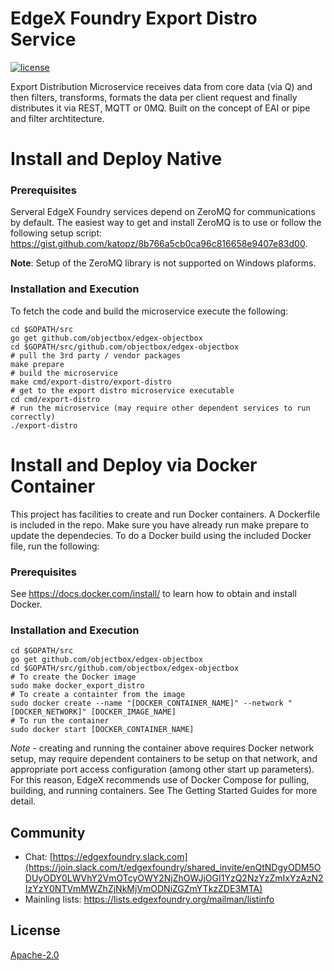 # EdgeX Foundry Export Distro Service
[![license](https://img.shields.io/badge/license-Apache%20v2.0-blue.svg)](LICENSE)

Export Distribution Microservice receives data from core data (via Q) and then filters, transforms, formats the data per client request and finally distributes it via REST, MQTT or 0MQ. Built on the concept of EAI or pipe and filter archtitecture.

# Install and Deploy Native #

### Prerequisites ###
Serveral EdgeX Foundry services depend on ZeroMQ for communications by default.  The easiest way to get and install ZeroMQ is to use or follow the following setup script:  https://gist.github.com/katopz/8b766a5cb0ca96c816658e9407e83d00.

**Note**: Setup of the ZeroMQ library is not supported on Windows plaforms.

### Installation and Execution ###
To fetch the code and build the microservice execute the following:

```
cd $GOPATH/src
go get github.com/objectbox/edgex-objectbox
cd $GOPATH/src/github.com/objectbox/edgex-objectbox
# pull the 3rd party / vendor packages
make prepare
# build the microservice
make cmd/export-distro/export-distro
# get to the export distro microservice executable
cd cmd/export-distro
# run the microservice (may require other dependent services to run correctly)
./export-distro
```

# Install and Deploy via Docker Container #
This project has facilities to create and run Docker containers.  A Dockerfile is included in the repo. Make sure you have already run make prepare to update the dependecies. To do a Docker build using the included Docker file, run the following:

### Prerequisites ###
See https://docs.docker.com/install/ to learn how to obtain and install Docker.

### Installation and Execution ###

```
cd $GOPATH/src
go get github.com/objectbox/edgex-objectbox
cd $GOPATH/src/github.com/objectbox/edgex-objectbox
# To create the Docker image
sudo make docker_export_distro
# To create a containter from the image
sudo docker create --name "[DOCKER_CONTAINER_NAME]" --network "[DOCKER_NETWORK]" [DOCKER_IMAGE_NAME]
# To run the container
sudo docker start [DOCKER_CONTAINER_NAME]
```

*Note* - creating and running the container above requires Docker network setup, may require dependent containers to be setup on that network, and appropriate port access configuration (among other start up parameters).  For this reason, EdgeX recommends use of Docker Compose for pulling, building, and running containers.  See The Getting Started Guides for more detail.
 

## Community
- Chat: [https://edgexfoundry.slack.com](https://join.slack.com/t/edgexfoundry/shared_invite/enQtNDgyODM5ODUyODY0LWVhY2VmOTcyOWY2NjZhOWJjOGI1YzQ2NzYzZmIxYzAzN2IzYzY0NTVmMWZhZjNkMjVmODNiZGZmYTkzZDE3MTA)
- Mainling lists: https://lists.edgexfoundry.org/mailman/listinfo

## License
[Apache-2.0](LICENSE)

